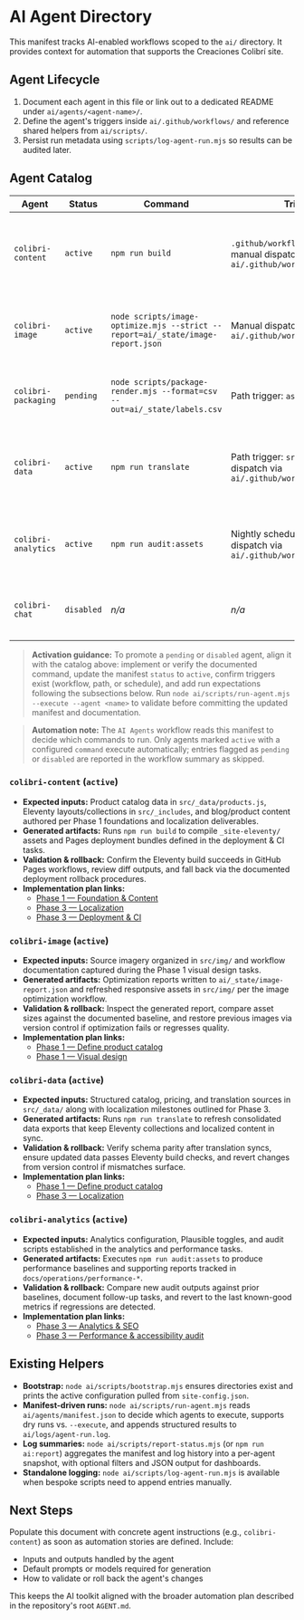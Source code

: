 # AI Agent Directory

This manifest tracks AI-enabled workflows scoped to the `ai/` directory. It
provides context for automation that supports the Creaciones Colibrí site.

## Agent Lifecycle
1. Document each agent in this file or link out to a dedicated README under
   `ai/agents/<agent-name>/`.
2. Define the agent's triggers inside `ai/.github/workflows/` and reference
   shared helpers from `ai/scripts/`.
3. Persist run metadata using `scripts/log-agent-run.mjs` so results can be
   audited later.

## Agent Catalog

| Agent | Status | Command | Triggers | Description |
| --- | --- | --- | --- | --- |
| `colibri-content` | `active` | `npm run build` | `.github/workflows/pages.yml`, manual dispatch via `ai/.github/workflows/agents.yml` | Builds the Eleventy site and publishes GitHub Pages artifacts. |
| `colibri-image` | `active` | `node scripts/image-optimize.mjs --strict --report=ai/_state/image-report.json` | Manual dispatch via `ai/.github/workflows/agents.yml` | Audits storefront imagery for optimization and missing derivatives. |
| `colibri-packaging` | `pending` | `node scripts/package-render.mjs --format=csv --out=ai/_state/labels.csv` | Path trigger: `assets/labels/` | Generates packaging label exports for fulfillment partners. |
| `colibri-data` | `active` | `npm run translate` | Path trigger: `src/_data/`, manual dispatch via `ai/.github/workflows/agents.yml` | Keeps catalog and translation data synchronized before builds. |
| `colibri-analytics` | `active` | `npm run audit:assets` | Nightly schedule, manual dispatch via `ai/.github/workflows/agents.yml` | Captures performance baselines and validates analytics integrations. |
| `colibri-chat` | `disabled` | _n/a_ | _n/a_ | Placeholder for a future bilingual support assistant. |

> **Activation guidance:** To promote a `pending` or `disabled` agent, align it
> with the catalog above: implement or verify the documented command, update the
> manifest `status` to `active`, confirm triggers exist (workflow, path, or
> schedule), and add run expectations following the subsections below. Run
> `node ai/scripts/run-agent.mjs --execute --agent <name>` to validate before
> committing the updated manifest and documentation.

> **Automation note:** The `AI Agents` workflow reads this manifest to decide
> which commands to run. Only agents marked `active` with a configured
> `command` execute automatically; entries flagged as `pending` or `disabled`
> are reported in the workflow summary as skipped.

### `colibri-content` (`active`)

- **Expected inputs:** Product catalog data in `src/_data/products.js`, Eleventy
  layouts/collections in `src/_includes`, and blog/product content authored per
  Phase 1 foundations and localization deliverables.
- **Generated artifacts:** Runs `npm run build` to compile `_site-eleventy/`
  assets and Pages deployment bundles defined in the deployment & CI tasks.
- **Validation & rollback:** Confirm the Eleventy build succeeds in GitHub
  Pages workflows, review diff outputs, and fall back via the documented
  deployment rollback procedures.
- **Implementation plan links:**
  - [Phase 1 — Foundation & Content](../implementation_plan.md#phase-1--foundation--content-week-1-2)
  - [Phase 3 — Localization](../implementation_plan.md#phase-3--enhancements--marketing-week-5-6)
  - [Phase 3 — Deployment & CI](../implementation_plan.md#phase-3--enhancements--marketing-week-5-6)

### `colibri-image` (`active`)

- **Expected inputs:** Source imagery organized in `src/img/` and workflow
  documentation captured during the Phase 1 visual design tasks.
- **Generated artifacts:** Optimization reports written to
  `ai/_state/image-report.json` and refreshed responsive assets in `src/img/`
  per the image optimization workflow.
- **Validation & rollback:** Inspect the generated report, compare asset sizes
  against the documented baseline, and restore previous images via version
  control if optimization fails or regresses quality.
- **Implementation plan links:**
  - [Phase 1 — Define product catalog](../implementation_plan.md#phase-1--foundation--content-week-1-2)
  - [Phase 1 — Visual design](../implementation_plan.md#phase-1--foundation--content-week-1-2)

### `colibri-data` (`active`)

- **Expected inputs:** Structured catalog, pricing, and translation sources in
  `src/_data/` along with localization milestones outlined for Phase 3.
- **Generated artifacts:** Runs `npm run translate` to refresh consolidated data
  exports that keep Eleventy collections and localized content in sync.
- **Validation & rollback:** Verify schema parity after translation syncs,
  ensure updated data passes Eleventy build checks, and revert changes from
  version control if mismatches surface.
- **Implementation plan links:**
  - [Phase 1 — Define product catalog](../implementation_plan.md#phase-1--foundation--content-week-1-2)
  - [Phase 3 — Localization](../implementation_plan.md#phase-3--enhancements--marketing-week-5-6)

### `colibri-analytics` (`active`)

- **Expected inputs:** Analytics configuration, Plausible toggles, and audit
  scripts established in the analytics and performance tasks.
- **Generated artifacts:** Executes `npm run audit:assets` to produce performance
  baselines and supporting reports tracked in `docs/operations/performance-*`.
- **Validation & rollback:** Compare new audit outputs against prior baselines,
  document follow-up tasks, and revert to the last known-good metrics if
  regressions are detected.
- **Implementation plan links:**
  - [Phase 3 — Analytics & SEO](../implementation_plan.md#phase-3--enhancements--marketing-week-5-6)
  - [Phase 3 — Performance & accessibility audit](../implementation_plan.md#phase-3--enhancements--marketing-week-5-6)

## Existing Helpers
- **Bootstrap:** `node ai/scripts/bootstrap.mjs` ensures directories exist and
  prints the active configuration pulled from `site-config.json`.
- **Manifest-driven runs:** `node ai/scripts/run-agent.mjs` reads
  `ai/agents/manifest.json` to decide which agents to execute, supports dry
  runs vs. `--execute`, and appends structured results to
  `ai/logs/agent-run.log`.
- **Log summaries:** `node ai/scripts/report-status.mjs` (or `npm run
  ai:report`) aggregates the manifest and log history into a per-agent
  snapshot, with optional filters and JSON output for dashboards.
- **Standalone logging:** `node ai/scripts/log-agent-run.mjs` is available when
  bespoke scripts need to append entries manually.

## Next Steps
Populate this document with concrete agent instructions (e.g.,
`colibri-content`) as soon as automation stories are defined. Include:

- Inputs and outputs handled by the agent
- Default prompts or models required for generation
- How to validate or roll back the agent's changes

This keeps the AI toolkit aligned with the broader automation plan described
in the repository's root `AGENT.md`.
